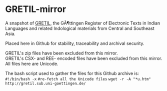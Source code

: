 # GRETIL-mirror

A snapshot of [GRETIL](http://gretil.sub.uni-goettingen.de/), the GÃ¶ttingen Register of Electronic Texts in Indian Languages and related Indological materials from Central and Southeast Asia.

Placed here in Github for stability, traceability and archival security.

GRETIL's zip files have been excluded from this mirror.  
GRETIL's CSX- and REE- encoded files have been excluded from this mirror.  All files here are Unicode.



The bash script used to gather the files for this Github archive is:
`#!/bin/bash -x`
`#re-fetch all the Unicode files`
`wget -r -A "*u.htm" http://gretil.sub.uni-goettingen.de/`
